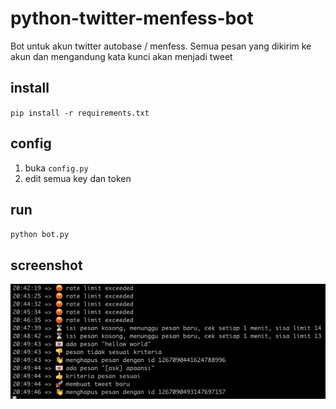 # python-twitter-menfess-bot

Bot untuk akun twitter autobase / menfess. Semua pesan yang dikirim ke akun dan mengandung kata kunci akan menjadi tweet

## install

`pip install -r requirements.txt`

## config

1. buka `config.py`
2. edit semua key dan token

## run

`python bot.py`

## screenshot

![ss](screenshot/ss.png)
